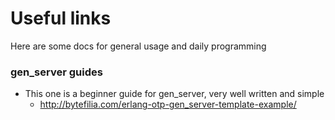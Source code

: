 # Useful links
Here are some docs for general usage and daily programming

### gen_server guides
* This one is a beginner guide for gen_server, very well written and simple
  - http://bytefilia.com/erlang-otp-gen_server-template-example/
